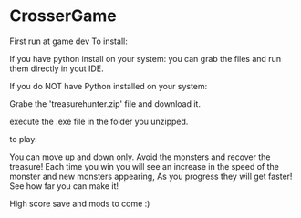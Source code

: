 # CrosserGame
First run at game dev
To install:

If you have python install on your system:
you can grab the files and run them directly in yout IDE. 

If you do NOT have Python installed on your system:

Grabe the 'treasurehunter.zip' file and download it.

execute the .exe file in the folder you unzipped.

to play:

You can move up and down only.  Avoid the monsters and recover the treasure!
Each time you win you will see an increase in the speed of the monster and new monsters appearing,
As you progress they will get faster!  See how far you can make it!

High score save and mods to come :) 
